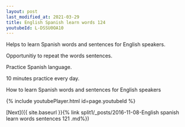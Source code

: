 ```yaml
---
layout: post
last_modified_at: 2021-03-29
title: English Spanish learn words 124 
youtubeId: L-DSSU0OA10
---
```

 
 
Helps to learn Spanish words and sentences for English speakers.

Opportunitiy to repeat the words sentences. 

Practice Spanish language. 
 
10 minutes practice every day. 
 
How to learn Spanish words and sentences for English speakers 
 
{% include youtubePlayer.html id=page.youtubeId %}
 
 
[Next]({{ site.baseurl }}{% link  split1/_posts/2016-11-08-English spanish learn words sentences 121 .md%})
 
